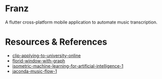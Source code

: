 # Franz

A flutter cross-platform mobile application to automate music transcription.

# Resources & References

- [clip-applying-to-university-online](https://icons8.com/illustrations/illustration/clip-applying-to-university-online--animated)
- [florid-window-with-graph](https://icons8.com/illustrations/illustration/florid-window-with-graph--animated)
- [isometric-machine-learning-for-artificial-intelligence-1](https://icons8.com/illustrations/illustration/isometric-machine-learning-for-artificial-intelligence-1--animated)
- [jaconda-music-flow-1](https://icons8.com/illustrations/illustration/jaconda-music-flow-1--animated)
